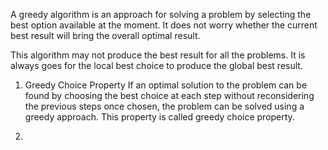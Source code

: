 A greedy algorithm is an approach for solving a problem by selecting the best option available at the moment. 
It does not worry whether the current best result will bring the overall optimal result. 

This algorithm may not produce the best result for all the problems. 
It is always goes for the local best choice to produce the global best result. 

1. Greedy Choice Property 
If an optimal solution to the problem can be found by choosing the best choice at each step without 
reconsidering the previous steps once chosen, the problem can be solved using a greedy approach. 
This property is called greedy choice property.

2. 